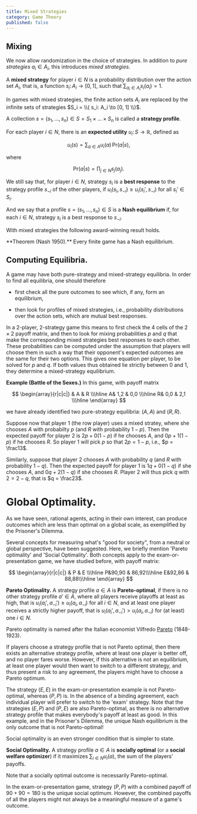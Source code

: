 ```yaml
---
title: Mixed Strategies
category: Game Theory
published: false
---
```


## Mixing

We now allow randomization in the choice of strategies.
In addition to _pure strategies_ $a_i \in A_i$,  this introduces
_mixed strategies_.

A **mixed strategy** for player $i \in N$ is a
probability distribution over the action set $A_i$, that is, a function $s_i \colon A_i \to [0, 1]$, such 
that $\sum_{a_i \in A_i} s_i(a_i) = 1$.

In games with mixed strategies, the finite action sets $A_i$ are
replaced by the infinite sets of strategies $S_i = \\{ s_i: A_i \to [0,
1] \\}$.

A collection $s = (s_1, \dots, s_n) \in S = S_1 \times \dots \times S_n$
is called a **strategy profile**.

For each player $i \in N$,  there is an **expected utility** $u_i \colon S \to \mathbb{R}$, defined as

$$
u_i(s) = \sum_{a \in A} u_i(a)\, \mathrm{Pr}(a | s),
$$

where

$$
\mathrm{Pr}(a | s) = \prod_{j \in N} s_j(a_j).
$$

We still say that, for player $i \in N$, strategy $s_i$ is a **best response** to the strategy profile $s_{-i}$ of the other players, if
$u_i(s_i, s_{-i}) \geq u_i(s_i', s_{-i})$ for all $s_i' \in S_i$.

And we say that a profile $s = (s_1, \dots, s_n) \in S$ is a **Nash
equilibrium** if, for each $i \in N$, strategy $s_i$ is a best
response to $s_{-i}$.

With mixed strategies the following award-winning result holds.

<div class="note" markdown="1">
**Theorem (Nash 1950).**   Every finite game has a Nash equilibrium.
</div>

## Computing Equilibria.

A game may have both pure-strategy and mixed-strategy equilibria.
In order to find all equilibria, one should therefore

* first check all the pure outcomes to see which, if any, form an equilibrium,

* then look for profiles of mixed strategies, i.e., probability
distributions over the action sets, which are mutual best responses.

In a $2$-player, $2$-strategy game this means to first check the $4$
cells of the $2 \times 2$ payoff matrix, and then to look for mixing
probabilities $p$ and $q$ that make the corresponding mixed strategies
best responses to each other.  These probabilities can be computed under
the assumption that players will choose them in such a way
that their opponent's expected outcomes are the same for their two options.
This gives one equation per player, to be solved for $p$ and $q$.
If both values thus obtained lie strictly between $0$ and $1$, 
they determine a mixed-strategy equilibrium.

**Example (Battle of the Sexes.)**  In this game, with payoff matrix

$$
\begin{array}{r|c|c|}
& A & R \\\hline
A& 1,2 & 0,0 \\\hline
R& 0,0 & 2,1 \\\hline
\end{array}
$$

we have already identified two pure-strategy equilibria: $(A, A)$ and $(R, R)$.

Suppose now that player 1 (the row player) uses a mixed stratey, where she chooses $A$ with probabilty $p$ (and $R$ with probability $1-p$).
Then the expected payoff for player 2 is 
$2p + 0(1-p)$ if he chooses $A$, and $0p + 1(1-p)$ if he chooses $R$.
So player 1 will pick $p$ so that $2p = 1 - p$, i.e., $p = \frac13$.

Similarly, suppose that player 2 chooses $A$ with probability $q$ (and $R$ with probability $1-q$).  Then the expected payoff for player 1 is
$1q + 0(1-q)$ if she chooses $A$, and $0q + 2(1-q)$ if she chooses
$R$.  Player 2 will thus pick $q$ with $2 = 2 - q$, that is $q = \frac23$.

# Global Optimality.

As we have seen, rational agents, acting in their own interest,
can produce outcomes which are less than optimal on a global scale,
as exemplified by the Prisoner's Dilemma.

Several concepts for measuring what's "good for society", from a
neutral or global perspective, have been suggested.  Here, we briefly
mention 'Pareto optimality' and 'Social Optimality'.  Both concepts
apply to the exam-or-presentation game, we have studied before, with
payoff matrix:

$$
\begin{array}{r|c|c|}
& P & E \\\hline
P&90,90 & 86,92\\\hline
E&92,86 & 88,88\\\hline
\end{array}
$$


**Pareto Optimality.** A strategy profile $a \in A$ is
**Pareto-optimal**, if there is no other strategy profile $a' \in A$,
where all players receive playoffs at least as high, that is $u_i(a_i', a_{-i}') \geq u_i(a_i, a_{-i})$ for all $i \in N$, and at least one player receives a
strictly higher payoff,
that is $u_i(a_i', a_{-i}') > u_i(a_i, a_{-i})$ for (at least) one $i \in N$.


Pareto optimality is named after the Italian economist Vilfredo
[Pareto] (1848-1923). 

If players choose a strategy profile that is not Pareto
optimal, then there exists an alternative strategy profile, where at
least one player is better off, and no player fares worse.
However, if this alternative is not an equilibrium, at least one
player would then want to switch to a different strategy, and thus
present a risk to any agreement, the players might have to choose
a Pareto optimum.

The strategy $(E, E)$ in the exam-or-presentation example is not
Pareto-optimal, whereas $(P, P)$ is.
In the absence of a binding agreement, each individual player will
prefer to switch to the 'exam' strategy.  Note that the strategies
$(E, P)$ and $(P, E)$ are also Pareto-optimal,
as there is no alternative strategy profile that makes everybody's
payoff at least as good.  In this example, and in the Prisoner's Dilemma,
the unique Nash equilibrium is the only outcome that is not Pareto-optimal!

Social optimality is an even stronger condition that is simpler to state.

**Social Optimality.** A strategy profile $a \in A$
is **socially optimal** (or a **social welfare optimizer**)
if it maximizes $\sum_{i \in N} u_i(a)$, the sum of the players' payoffs.

Note that a socially optimal outcome is necessarily Pareto-optimal.

In the exam-or-presentation game, strategy $(P, P)$ with
a combined payoff of $90 + 90 = 180$ is the unique social optimum.
However, the combined payoffs of all the players might not always
be a meaningful measure of a game's outcome.

[pareto]: https://en.wikipedia.org/wiki/Vilfredo_Pareto
